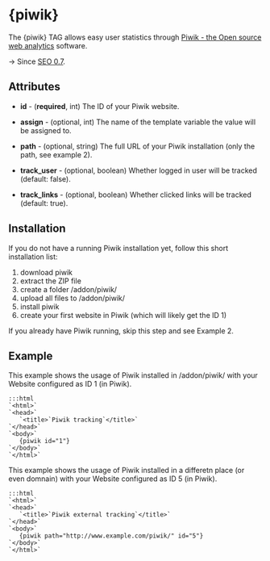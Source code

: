 # {piwik}

The {piwik} TAG allows easy user statistics through [Piwik - the Open source web analytics](http://piwik.org) software.

-> Since [SEO 0.7](bigace/extensions/seo).

## Attributes


*  **id** - (__required__, int)
    The ID of your Piwik website.

*  **assign** - (optional, int)
    The name of the template variable the value will be assigned to.

*  **path** - (optional, string)
    The full URL of your Piwik installation (only the path, see example 2).

*  **track_user** - (optional, boolean)
    Whether logged in user will be tracked (default: false).

*  **track_links** - (optional, boolean)
    Whether clicked links will be tracked (default: true).

## Installation

If you do not have a running Piwik installation yet, follow this short installation list:
 1.  download piwik 
 2.  extract the ZIP file
 3.  create a folder /addon/piwik/
 4.  upload all files to /addon/piwik/
 5.  install piwik
 6.  create your first website in Piwik (which will likely get the ID 1)

If you already have Piwik running, skip this step and see Example 2.

## Example

This example shows the usage of Piwik installed in /addon/piwik/ with your Website configured as ID 1 (in Piwik).

	:::html
	`<html>`
	`<head>`
	   `<title>`Piwik tracking`</title>`
	`</head>`
	`<body>`
	   {piwik id="1"}
	`</body>`
	`</html>`


This example shows the usage of Piwik installed in a differetn place (or even domnain) with your Website configured as ID 5 (in Piwik).

	:::html
	`<html>`
	`<head>`
	   `<title>`Piwik external tracking`</title>`
	`</head>`
	`<body>`
	   {piwik path="http://www.example.com/piwik/" id="5"}
	`</body>`
	`</html>`

